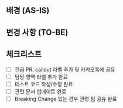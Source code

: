## 배경 (AS-IS)
<!-- 현재 코드의 문제점 또는 개선이 필요한 부분을 설명해주세요 -->

## 변경 사항 (TO-BE)
<!-- 문제를 어떻게 해결했는지, 무엇을 개선했는지 설명해주세요 -->

## 체크리스트
- [ ] 긴급 PR: callout 라벨 추가 및 카카오톡에 공유
- [ ] 담당 영역 라벨 추가 완료
- [ ] 테스트 코드 작성/수정 완료
- [ ] 관련 문서 업데이트 완료
- [ ] Breaking Change 있는 경우 관련 팀 공유 완료
